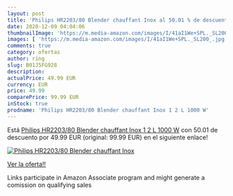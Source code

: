 ```yaml
---
layout: post
title: 'Philips HR2203/80 Blender chauffant Inox al 50.01 % de descuento'
date: 2020-12-09 04:04:06
thumbnailImage: 'https://m.media-amazon.com/images/I/41aI1We+SPL._SL200_.jpg'
images: [ 'https://m.media-amazon.com/images/I/41aI1We+SPL._SL200_.jpg' ]
comments: true
category: ofertas
author: ring
slug: B01J5FG928
description:
actualPrice: 49.99 EUR
currency: EUR
price: 49.99
comparePrice: 99.99 EUR
inStock: true
prodname: 'Philips HR2203/80 Blender chauffant Inox 1 2 L 1000 W'
---
```


Está [Philips HR2203/80 Blender chauffant Inox 1 2 L 1000 W](https://www.amazon.fr/dp/B01J5FG928/?tag=tolees0d-21) con 50.01 de descuento por 49.99 EUR (original: 99.99 EUR) en el siguiente enlace!

[![Philips HR2203/80 Blender chauffant Inox](https://m.media-amazon.com/images/I/41aI1We+SPL._SL200_.jpg)](https://www.amazon.fr/dp/B01J5FG928/?tag=tolees0d-21)

[Ver la oferta!!](https://www.amazon.fr/dp/B01J5FG928/?tag=tolees0d-21)

Links participate in Amazon Associate program and might generate a comission on qualifying sales


